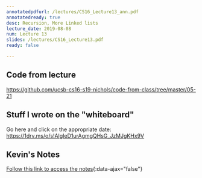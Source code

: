 ```yaml
---
annotatedpdfurl: /lectures/CS16_Lecture13_ann.pdf
annotatedready: true
desc: Recursion, More Linked lists
lecture_date: 2019-08-08
num: Lecture 13
slides: /lectures/CS16_Lecture13.pdf
ready: false

---
```


## Code from lecture

<https://github.com/ucsb-cs16-s19-nichols/code-from-class/tree/master/05-21>

## Stuff I wrote on the "whiteboard"

Go here and click on the appropriate date:
<https://1drv.ms/o/s!AlgIeD1urAgmgQHsG_JzMJgKHx9V>

## Kevin's Notes

[Follow this link to access the notes](/lectures/CS16_Lecture13_Notes.docx){:data-ajax="false"}
